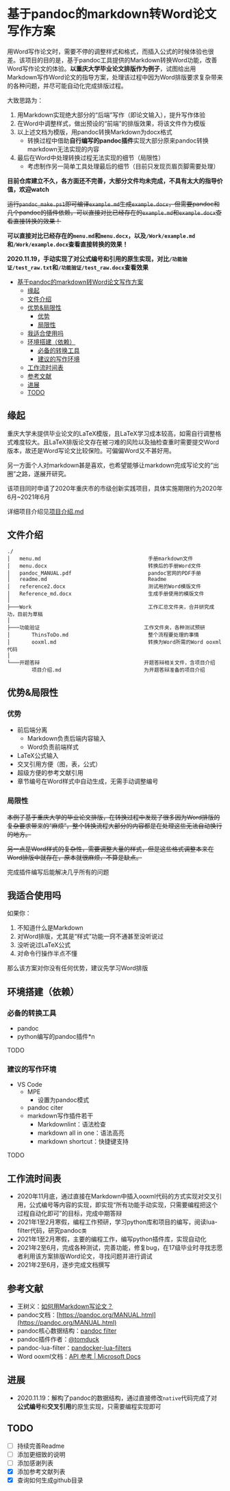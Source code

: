 # 基于pandoc的markdown转Word论文写作方案

用Word写作论文时，需要不停的调整样式和格式，而插入公式的时候体验也很差。该项目的目的是，基于pandoc工具提供的Markdown转换Word功能，改善Word写作论文的体验。**以重庆大学毕业论文排版作为例子**，试图给出用Markdown写作Word论文的指导方案，处理该过程中因为Word排版要求复杂带来的各种问题，并尽可能自动化完成排版过程。

大致思路为：

1. 用Markdown实现绝大部分的“后端”写作（即论文输入），提升写作体验
2. 在Word中调整样式，做出预设的“前端”的排版效果，将该文件作为模版
3. 以上述文档为模版，用pandoc转换Markdown为docx格式
   * 转换过程中借助**自行编写的pandoc插件**实现大部分原来pandoc转换markdown无法实现的内容
4. 最后在Word中处理转换过程无法实现的细节（局限性）
   * 考虑制作另一简单工具处理最后的细节（目前只发现页眉页脚需要处理）

**目前仓库建立不久，各方面还不完善，大部分文件均未完成，不具有太大的指导价值，欢迎watch**

~~运行`pandoc_make.ps1`即可编译`example.md`生成`example.docx`，但需要pandoc和几个pandoc的插件依赖，可以直接对比已经存在的`example.md`和`example.docx`查看直接转换的效果！~~

**可以直接对比已经存在的`menu.md`和`menu.docx`，以及`/Work/example.md`和`/Work/example.docx`查看直接转换的效果！**

**2020.11.19，手动实现了对公式编号和引用的原生实现，对比`/功能验证/test_raw.txt`和`/功能验证/test_raw.docx`查看效果**

<!-- @import "[TOC]" {cmd="toc" depthFrom=1 depthTo=6 orderedList=false} -->

<!-- code_chunk_output -->

- [基于pandoc的markdown转Word论文写作方案](#基于pandoc的markdown转word论文写作方案)
  - [缘起](#缘起)
  - [文件介绍](#文件介绍)
  - [优势&局限性](#优势局限性)
    - [优势](#优势)
    - [局限性](#局限性)
  - [我适合使用吗](#我适合使用吗)
  - [环境搭建（依赖）](#环境搭建依赖)
    - [必备的转换工具](#必备的转换工具)
    - [建议的写作环境](#建议的写作环境)
  - [工作流时间表](#工作流时间表)
  - [参考文献](#参考文献)
  - [进展](#进展)
  - [TODO](#todo)

<!-- /code_chunk_output -->

## 缘起

重庆大学未提供毕业论文的LaTeX模版，且LaTeX学习成本较高，如需自行调整格式难度较大。且LaTeX排版论文存在被刁难的风险以及抽检查重时需要提交Word版本，故还是Word写论文比较保险。可偏偏Word又不甚好用。

另一方面个人对markdown甚是喜欢，也希望能够让markdown完成写论文的“出圈”之路，遂展开研究。

该项目同时申请了2020年重庆市的市级创新实践项目，具体实施期限约为2020年6月~2021年6月

详细项目介绍见[项目介绍.md](开题答辩/项目介绍.md)

## 文件介绍

```
./
│   menu.md                                   手册markdown文件
│   menu.docx                                 转换后的手册Word文件
│   pandoc_MANUAL.pdf                         pandoc官网的PDF手册
│   readme.md                                 Readme
│   reference2.docx                           测试用的Word模版文件
│   Reference_md.docx                         生成手册使用的模版文件
│
├───Work                                      工作汇总文件夹，合并研究成功，目前为草稿
│
├───功能验证                                  工作文件夹，各种测试预研
│       ThinsToDo.md                          整个流程要处理的事情
│       ooxml.md                              转换为Word所需的Word ooxml代码
│
└───开题答辩                                  开题答辩相关文件，含项目介绍
        项目介绍.md                           为开题答辩准备的项目介绍
```

## 优势&局限性

### 优势

* 前后端分离
  * Markdown负责后端内容输入
  * Word负责前端样式
* LaTeX公式输入
* 交叉引用方便（图，表，公式）
* 超级方便的参考文献引用
* 章节编号在Word样式中自动生成，无需手动调整编号

### 局限性

~~本例子基于重庆大学的毕业论文排版，在转换过程中发现了很多因为Word排版的复杂要求带来的“麻烦”，整个转换流程大部分的内容都是在处理这些无法自动换行的地方。~~

~~另一点是Word样式的复杂性，需要调整大量的样式，但是这些格式调整本来在Word排版中就存在，原本就很麻烦，不算是缺点。~~

完成插件编写后能解决几乎所有的问题

## 我适合使用吗

如果你：

1. 不知道什么是Markdown
2. 对Word排版，尤其是“样式”功能一窍不通甚至没听说过
3. 没听说过LaTeX公式
4. 对命令行操作半点不懂

那么该方案对你没有任何优势，建议先学习Word排版

## 环境搭建（依赖）

### 必备的转换工具

* pandoc
* python编写的pandoc插件*n

TODO

### 建议的写作环境

* VS Code
  * MPE
    * 设置为pandoc模式
  * pandoc citer
  * markdown写作插件若干
    * Markdownlint：语法检查
    * markdown all in one：语法高亮
    * markdown shortcut：快捷键支持

TODO

## 工作流时间表

* 2020年11月底，通过直接在Markdown中插入ooxml代码的方式实现对交叉引用，公式编号等内容的实现，即实现“所有功能手动实现，只需要编程把这个过程自动化即可”的目标，完成中期答辩
* 2021年1至2月寒假，编程工作预研，学习python库和项目的编写，阅读lua-filter代码，研究pandoc`类`
* 2021年1至2月寒假，主要的编程工作，编写python插件库，实现自动化
* 2021年2至6月，完成各种测试，完善功能，修复bug，在17级毕业时寻找志愿者利用该方案排版Word论文，寻找问题并进行调试
* 2021年2至6月，逐步完成文档撰写

## 参考文献

* 王树义：[如何用Markdown写论文？](https://www.jianshu.com/p/b0ac7ae98100)
* pandoc文档：[https://pandoc.org/MANUAL.html](https://pandoc.org/MANUAL.html)
* pandoc核心数据结构：[pandoc filter](https://pandoc.org/filters.html)
* pandoc插件作者：[\@tomduck](https://github.com/tomduck?tab=repositories)
* pandoc-lua-filter：[pandocker-lua-filters](https://github.com/pandocker/pandocker-lua-filters)
* Word ooxml文档：[API 参考 | Microsoft Docs](https://docs.microsoft.com/zh-cn/dotnet/api/overview/openxml/?view=openxml-2.8.1)

## 进展

* 2020.11.19：解构了pandoc的数据结构，通过直接修改`native`代码完成了对**公式编号**和**交叉引用**的原生实现，只需要编程实现即可

## TODO

- [ ] 持续完善Readme
- [ ] 添加更细致的说明
- [ ] 添加感谢列表
- [x] 添加参考文献列表
- [x] 查询如何生成github目录

